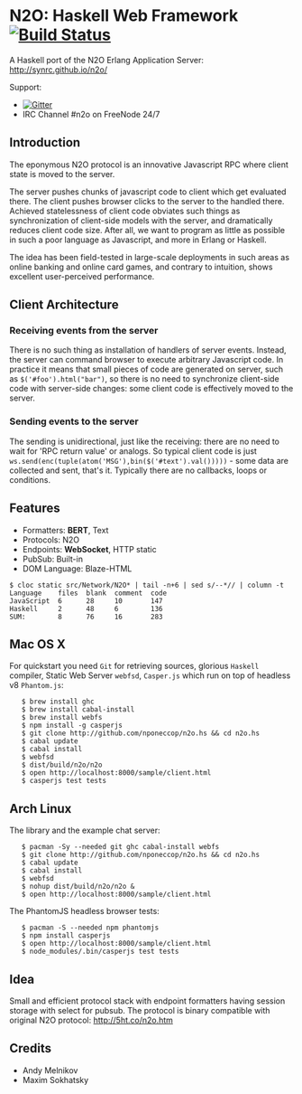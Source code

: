 N2O: Haskell Web Framework [![Build Status](https://secure.travis-ci.org/nponeccop/n2o.hs.png?branch=master)](http://travis-ci.org/nponeccop/n2o.hs)
==========================

A Haskell port of the N2O Erlang Application Server: http://synrc.github.io/n2o/


Support:

* [![Gitter](https://badges.gitter.im/Join%20Chat.svg)](https://gitter.im/nponeccop/n2o.hs?utm_source=badge&utm_medium=badge&utm_campaign=pr-badge&utm_content=badge)
* IRC Channel #n2o on FreeNode 24/7

Introduction
------------

The eponymous N2O protocol is an innovative Javascript RPC where client state is moved to the server. 

The server pushes chunks of javascript code to client which get evaluated there. The client pushes browser clicks to the server to the handled there. Achieved statelessness of client code obviates such things as synchronization of client-side models with the server, and dramatically reduces client code size. After all, we want to program as little as possible in such a poor language as 
Javascript, and more in Erlang or Haskell.

The idea has been field-tested in large-scale deployments in such areas as online banking and online card games, and contrary to intuition, shows excellent user-perceived performance.

Client Architecture
-------------------

### Receiving events from the server

There is no such thing as installation of handlers of server events. Instead, the server can command browser to execute arbitrary Javascript code. In practice it means that small pieces of code are generated on server, such as `$('#foo').html("bar")`, so there is no need to synchronize client-side code with server-side changes: some client code is effectively moved to the server.

### Sending events to the server

The sending is unidirectional, just like the receiving: there are no need to wait for 'RPC return value' or analogs. So typical client code is just `ws.send(enc(tuple(atom('MSG'),bin($('#text').val()))))` - some data are collected and sent, that's it. Typically there are no callbacks, loops or conditions.

Features
--------

* Formatters: **BERT**, Text
* Protocols: N2O
* Endpoints: **WebSocket**, HTTP static
* PubSub: Built-in
* DOM Language: Blaze-HTML

```
$ cloc static src/Network/N2O* | tail -n+6 | sed s/--*// | column -t
Language    files  blank  comment  code
JavaScript  6      28     10       147
Haskell     2      48     6        136
SUM:        8      76     16       283
```

Mac OS X
--------

For quickstart you need `Git` for retrieving sources, glorious `Haskell` compiler, Static Web Server `webfsd`, `Casper.js` which run on top of headless v8 `Phantom.js`:

```
   $ brew install ghc
   $ brew install cabal-install
   $ brew install webfs
   $ npm install -g casperjs
   $ git clone http://github.com/nponeccop/n2o.hs && cd n2o.hs
   $ cabal update
   $ cabal install
   $ webfsd
   $ dist/build/n2o/n2o
   $ open http://localhost:8000/sample/client.html
   $ casperjs test tests
```

Arch Linux
----------

The library and the example chat server:
```
   $ pacman -Sy --needed git ghc cabal-install webfs
   $ git clone http://github.com/nponeccop/n2o.hs && cd n2o.hs
   $ cabal update
   $ cabal install
   $ webfsd
   $ nohup dist/build/n2o/n2o &
   $ open http://localhost:8000/sample/client.html
```
The PhantomJS headless browser tests:
```
   $ pacman -S --needed npm phantomjs
   $ npm install casperjs
   $ open http://localhost:8000/sample/client.html
   $ node_modules/.bin/casperjs test tests
```

Idea
----

Small and efficient protocol stack with endpoint formatters having
session storage with select for pubsub. The protocol is binary compatible with original N2O protocol: http://5ht.co/n2o.htm

Credits
-------

* Andy Melnikov
* Maxim Sokhatsky
